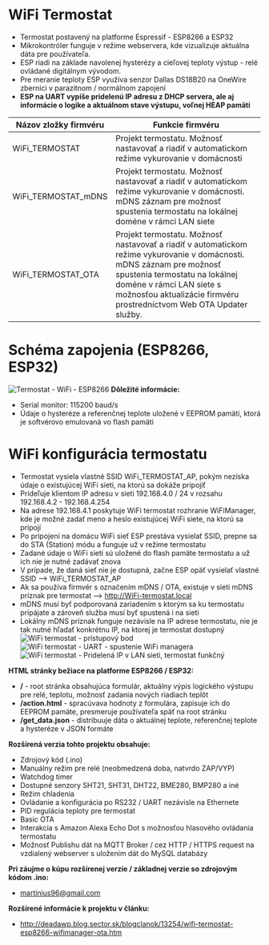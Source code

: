 # WiFi Termostat
* Termostat postavený na platforme Espressif - ESP8266 a ESP32
* Mikrokontróler funguje v režime webservera, kde vizualizuje aktuálna dáta pre používateľa.
* ESP riadi na základe navolenej hysterézy a cieľovej teploty výstup - relé ovládané digitálnym vývodom.
* Pre meranie teploty ESP využíva senzor Dallas DS18B20 na OneWire zbernici v parazitnom / normálnom zapojení
* **ESP na UART vypíše pridelenú IP adresu z DHCP servera, ale aj informácie o logike a aktuálnom stave výstupu, voľnej HEAP pamäti**

Názov zložky firmvéru | Funkcie firmvéru
------------ | -------------
WiFi_TERMOSTAT  | Projekt termostatu. Možnosť nastavovať a riadiť v automatickom režime vykurovanie v domácnosti
WiFi_TERMOSTAT_mDNS  | Projekt termostatu. Možnosť nastavovať a riadiť v automatickom režime vykurovanie v domácnosti. mDNS záznam pre možnosť spustenia termostatu na lokálnej doméne v rámci LAN siete
WiFi_TERMOSTAT_OTA  | Projekt termostatu. Možnosť nastavovať a riadiť v automatickom režime vykurovanie v domácnosti. mDNS záznam pre možnosť spustenia termostatu na lokálnej doméne v rámci LAN siete s možnosťou aktualizácie firmvéru prostredníctvom Web OTA Updater služby.

# Schéma zapojenia (ESP8266, ESP32)
![Termostat - WiFi - ESP8266](https://i.imgur.com/hFl5T8e.png)
**Dôležité informácie:**
* Serial monitor: 115200 baud/s
* Údaje o hysteréze a referenčnej teplote uložené v EEPROM pamäti, ktorá je softvérovo emulovaná vo flash pamäti

# WiFi konfigurácia termostatu
* Termostat vysiela vlastné SSID WiFi_TERMOSTAT_AP, pokým nezíska údaje o existujúcej WiFi sieti, na ktorú sa dokáže pripojiť
* Prideľuje klientom IP adresu v sieti 192.168.4.0 / 24 v rozsahu 192.168.4.2 - 192.168.4.254
* Na adrese 192.168.4.1 poskytuje WiFi termostat rozhranie WiFiManager, kde je možné zadať meno a heslo existujúcej WiFi siete, na ktorú sa pripojí
* Po pripojení na domácu WiFi sieť ESP prestáva vysielať SSID, prepne sa do STA (Station) módu a funguje už v režime termostatu
* Zadané údaje o WiFi sieti sú uložené do flash pamäte termostatu a už ich nie je nutné zadávať znova
* V prípade, že daná sieť nie je dostupná, začne ESP opäť vysielať vlastné SSID --> WiFi_TERMOSTAT_AP
* Ak sa používa firmvér s označením mDNS / OTA, existuje v sieti mDNS príznak pre termostat --> http://WiFi-termostat.local
* mDNS musí byť podporovaná zariadením s ktorým sa ku termostatu pripájate a zároveň služba musí byť spustená i na sieti
* Lokálny mDNS príznak funguje nezávisle na IP adrese termostatu, nie je tak nutné hľadať konkrétnu IP, na ktorej je termostat dostupný
![WiFi termostat - prístupový bod](https://i.imgur.com/cJb6DR9.png)
![WiFi termostat - UART - spustenie WiFi managera](https://i.imgur.com/bikirYM.png)
![WiFi termostat - Pridelená IP v LAN sieti, termostat funkčný](https://i.imgur.com/66P3IVy.png)

**HTML stránky bežiace na platforme ESP8266 / ESP32:**
* **/** - root stránka obsahujúca formulár, aktuálny výpis logického výstupu pre relé, teplotu, možnosť zadania nových riadiach teplôt
* **/action.html** - spracúvava hodnoty z formulára, zapisuje ich do EEPROM pamäte, presmeruje používateľa späť na root stránku
* **/get_data.json** - distribuuje dáta o aktuálnej teplote, referenčnej teplote a hysteréze v JSON formáte

**Rozšírená verzia tohto projektu obsahuje:**
* Zdrojový kód (.ino)
* Manuálny režim pre relé (neobmedzená doba, natvrdo ZAP/VYP)
* Watchdog timer
* Dostupné senzory SHT21, SHT31, DHT22, BME280, BMP280 a iné
* Režim chladenia
* Ovládanie a konfigurácia po RS232 / UART nezávisle na Ethernete
* PID regulácia teploty pre termostat
* Basic OTA
* Interakcia s Amazon Alexa Echo Dot s možnosťou hlasového ovládania termostatu
* Možnosť Publishu dát na MQTT Broker / cez HTTP / HTTPS request na vzdialený webserver s uložením dát do MySQL databázy

**Pri záujme o kúpu rozšírenej verzie / základnej verzie so zdrojovým kódom .ino:**
* martinius96@gmail.com

**Rozšírené informácie k projektu v článku:**
* http://deadawp.blog.sector.sk/blogclanok/13254/wifi-termostat-esp8266-wifimanager-ota.htm
